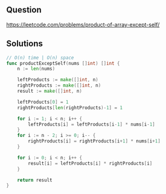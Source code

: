 ## Question

https://leetcode.com/problems/product-of-array-except-self/

## Solutions

```go
// O(n) time | O(n) space
func productExceptSelf(nums []int) []int {
	n := len(nums)

	leftProducts := make([]int, n)
	rightProducts := make([]int, n)
	result := make([]int, n)

	leftProducts[0] = 1
	rightProducts[len(rightProducts)-1] = 1

	for i := 1; i < n; i++ {
		leftProducts[i] = leftProducts[i-1] * nums[i-1]
	}
	for i := n - 2; i >= 0; i-- {
		rightProducts[i] = rightProducts[i+1] * nums[i+1]
	}

	for i := 0; i < n; i++ {
		result[i] = leftProducts[i] * rightProducts[i]
	}

	return result
}
```
